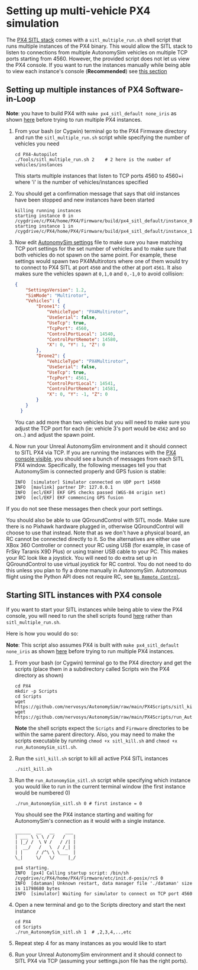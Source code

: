 # Setting up multi-vehicle PX4 simulation

The [PX4 SITL stack](px4_sitl.md) comes with a `sitl_multiple_run.sh` shell script that runs multiple instances of the PX4 binary. This would allow the SITL stack to listen to connections from multiple AutonomySim vehicles on multiple TCP ports starting from 4560.
However, the provided script does not let us view the PX4 console. If you want to run the instances manually while being able to view each instance's console (**Recommended**) see [this section](px4_multi_vehicle.md#starting-sitl-instances-with-px4-console) 

## Setting up multiple instances of PX4 Software-in-Loop

**Note**: you have to build PX4 with `make px4_sitl_default none_iris` as shown [here](px4_sitl.md#setting-up-px4-software-in-loop) before trying to run multiple PX4 instances.

1. From your bash (or Cygwin) terminal go to the PX4 Firmware directory and run the `sitl_multiple_run.sh` script while specifying the number of vehicles you need
    ```shell
    cd PX4-Autopilot
    ./Tools/sitl_multiple_run.sh 2    # 2 here is the number of vehicles/instances 
    ```
    This starts multiple instances that listen to TCP ports 4560 to 4560+i where 'i' is the number of vehicles/instances specified

2. You should get a confirmation message that says that old instances have been stopped and new instances have been started
    ```shell
    killing running instances
    starting instance 0 in /cygdrive/c/PX4/home/PX4/Firmware/build/px4_sitl_default/instance_0
    starting instance 1 in /cygdrive/c/PX4/home/PX4/Firmware/build/px4_sitl_default/instance_1
    ```
3. Now edit [AutonomySim settings](settings.md) file to make sure you have matching TCP port settings for the set number of vehicles and to make sure that both vehicles do not spawn on the same point. For example, these settings would spawn two PX4Multirotors where one of them would try to connect to PX4 SITL at port `4560` and the other at port `4561`. It also makes sure the vehicles spawn at `0,1,0` and `0,-1,0` to avoid collision:
    ```json
    {
        "SettingsVersion": 1.2,
        "SimMode": "Multirotor",
        "Vehicles": {
            "Drone1": {
                "VehicleType": "PX4Multirotor",
                "UseSerial": false,
                "UseTcp": true,
                "TcpPort": 4560,
                "ControlPortLocal": 14540,
                "ControlPortRemote": 14580,
                "X": 0, "Y": 1, "Z": 0
            },
            "Drone2": {
                "VehicleType": "PX4Multirotor",
                "UseSerial": false,
                "UseTcp": true,
                "TcpPort": 4561,
                "ControlPortLocal": 14541,
                "ControlPortRemote": 14581,       
                "X": 0, "Y": -1, "Z": 0
            }
        }
      }
    ```
    You can add more than two vehicles but you will need to make sure you adjust the TCP port for each (ie: vehicle 3's port would be `4562` and so on..) and adjust the spawn point.

4. Now run your Unreal AutonomySim environment and it should connect to SITL PX4 via TCP. If you are running the instances with the [PX4 console visible](px4_multi_vehicle.md#Starting-sitl-instances-with-px4-console), you should see a bunch of messages from each SITL PX4 window. Specifically, the following messages tell you that AutonomySim is connected properly and GPS fusion is stable:
    ```shell
    INFO  [simulator] Simulator connected on UDP port 14560
    INFO  [mavlink] partner IP: 127.0.0.1
    INFO  [ecl/EKF] EKF GPS checks passed (WGS-84 origin set)
    INFO  [ecl/EKF] EKF commencing GPS fusion
    ```

If you do not see these messages then check your port settings.

You should also be able to use QGroundControl with SITL mode. Make sure there is no Pixhawk hardware plugged in, otherwise QGroundControl will choose to use that instead.  Note that as we don't have a physical board, an RC cannot be connected directly to it. So the alternatives are either use XBox 360 Controller or connect your RC using USB (for example, in case of FrSky Taranis X9D Plus) or using trainer USB cable to your PC. This makes your RC look like a joystick. You will need to do extra set up in QGroundControl to use virtual joystick for RC control.  You do not need to do this unless you plan to fly a drone manually in AutonomySim.  Autonomous flight using the Python API does not require RC, see [`No Remote Control`](px4_sitl.md#No-Remote-Control).

## Starting SITL instances with PX4 console

If you want to start your SITL instances while being able to view the PX4 console, you will need to run the shell scripts found [here](https://github.com/nervosys/AutonomySim/tree/main/PX4Scripts) rather than `sitl_multiple_run.sh`.

Here is how you would do so:

**Note**: This script also assumes PX4 is built with `make px4_sitl_default none_iris` as shown [here](px4_sitl.md#setting-up-px4-software-in-loop) before trying to run multiple PX4 instances.

1. From your bash (or Cygwin) terminal go to the PX4 directory and get the scripts (place them in a subdirectory called Scripts win the PX4 directory as shown)
    ```shell
    cd PX4
    mkdir -p Scripts
    cd Scripts
    wget https://github.com/nervosys/AutonomySim/raw/main/PX4Scripts/sitl_kill.sh
    wget https://github.com/nervosys/AutonomySim/raw/main/PX4Scripts/run_AutonomySim_sitl.sh
    ```
    **Note** the shell scripts expect the `Scripts` and `Firmware` directories to be within the same parent directory. Also, you may need to make the scripts executable by running `chmod +x sitl_kill.sh` and `chmod +x run_AutonomySim_sitl.sh`.
2. Run the `sitl_kill.sh` script to kill all active PX4 SITL instances 
    ```shell
    ./sitl_kill.sh
    ```
3. Run the `run_AutonomySim_sitl.sh` script while specifying which instance you would like to run in the current terminal window (the first instance would be numbered 0)
    ```shell
    ./run_AutonomySim_sitl.sh 0 # first instance = 0
    ```
    
    You should see the PX4 instance starting and waiting for AutonomySim's connection as it would with a single instance.
    ```shell
    ______  __   __    ___
    | ___ \ \ \ / /   /   |
    | |_/ /  \ V /   / /| |
    |  __/   /   \  / /_| |
    | |     / /^\ \ \___  |
    \_|     \/   \/     |_/

    px4 starting.
    INFO  [px4] Calling startup script: /bin/sh /cygdrive/c/PX4/home/PX4/Firmware/etc/init.d-posix/rcS 0
    INFO  [dataman] Unknown restart, data manager file './dataman' size is 11798680 bytes
    INFO  [simulator] Waiting for simulator to connect on TCP port 4560
    ```
4. Open a new terminal and go to the Scripts directory and start the next instance
    ```shell
    cd PX4
    cd Scripts
    ./run_AutonomySim_sitl.sh 1  # ,2,3,4,..,etc
    ```
5. Repeat step 4 for as many instances as you would like to start
6. Run your Unreal AutonomySim environment and it should connect to SITL PX4 via TCP (assuming your settings.json file has the right ports).
